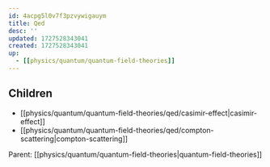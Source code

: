 ```yaml
---
id: 4acpg5l0v7f3pzvywigauym
title: Qed
desc: ''
updated: 1727528343041
created: 1727528343041
up:
  - [[physics/quantum/quantum-field-theories]]
---
```


<!-- CHILDREN: auto-generated, do not edit -->

## Children
- [[physics/quantum/quantum-field-theories/qed/casimir-effect|casimir-effect]]
- [[physics/quantum/quantum-field-theories/qed/compton-scattering|compton-scattering]]

<!-- /CHILDREN -->

<!-- PARENT: auto -->
Parent: [[physics/quantum/quantum-field-theories|quantum-field-theories]]
<!-- /PARENT -->
